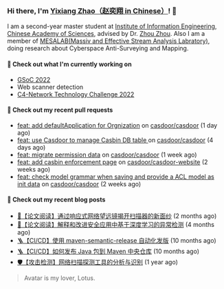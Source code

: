 ### Hi there, I'm [Yixiang Zhao（赵奕翔 in Chinese）](https://yinxiu.in)! 👋 

I am a second-year master student at [Institute of Information Engineering](http://www.iie.ac.cn/), [Chinese Academy of Sciences](https://www.cas.cn/), advised by Dr. [Zhou Zhou](http://people.ucas.edu.cn/~zhouzhou). Also I am a member of [MESALAB(Massiv and Effective Stream Analysis Labratory)](http://mesalab.cn/), doing research about Cyberspace Anti-Surveying and Mapping.

#### 🔭 Check out what I'm currently working on
- [GSoC 2022](https://summerofcode.withgoogle.com/programs/2022/projects/ev4TPeRU)
- Web scanner detection
- [C4-Network Technology Challenge 2022](http://net.c4best.cn/)

#### 🔨 Check out my recent pull requests

- [feat: add defaultApplication for Orgnization](https://github.com/casdoor/casdoor/pull/1111) on [casdoor/casdoor](https://github.com/casdoor/casdoor) (1 day ago)
- [feat: use Casdoor to manage Casbin DB table ](https://github.com/casdoor/casdoor/pull/1100) on [casdoor/casdoor](https://github.com/casdoor/casdoor) (4 days ago)
- [feat: migrate permission data](https://github.com/casdoor/casdoor/pull/1083) on [casdoor/casdoor](https://github.com/casdoor/casdoor) (1 week ago)
- [feat: add casbin enforcement page](https://github.com/casdoor/casdoor-website/pull/309) on [casdoor/casdoor-website](https://github.com/casdoor/casdoor-website) (2 weeks ago)
- [feat: check model grammar when saving and provide a ACL model as init data](https://github.com/casdoor/casdoor/pull/1062) on [casdoor/casdoor](https://github.com/casdoor/casdoor) (2 weeks ago)

#### 📜 Check out my recent blog posts

- [📘【论文阅读】通过响应式网络望远镜揭开扫描器的新面纱](https://yinxiu.in/2022/paper-share-spoki.html) (2 months ago)
- [📘【论文阅读】解释和改进安全应用中基于深度学习的异常检测](https://yinxiu.in/2022/paper-share-deepaid.html) (4 months ago)
- [🪜【CI/CD】使用 maven-semantic-release 自动化发版](https://yinxiu.in/2021/maven-semantic-release.html) (10 months ago)
- [🪜【CI/CD】如何发布 Java 包到 Maven 中央仓库](https://yinxiu.in/2021/publish-to-maven.html) (10 months ago)
- [🛡️【攻击检测】网络扫描探测工具的分析与识别](https://yinxiu.in/2021/scanner-analysis-and-detect.html) (1 year ago)

> Avatar is my lover, Lotus.




